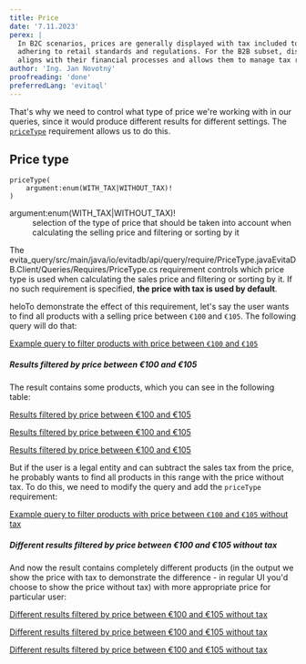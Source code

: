```yaml
---
title: Price
date: '7.11.2023'
perex: |
  In B2C scenarios, prices are generally displayed with tax included to give consumers the total purchase cost upfront, 
  adhering to retail standards and regulations. For the B2B subset, displaying prices without tax is critical as it 
  aligns with their financial processes and allows them to manage tax reclaim separately.
author: 'Ing. Jan Novotný'
proofreading: 'done'
preferredLang: 'evitaql'
---
```


That's why we need to control what type of price we're working with in our queries, since it would produce different 
results for different settings. The [`priceType`](../requirements/price.md#price-type) requirement allows us to do this.

## Price type

```evitaql-syntax
priceType(
    argument:enum(WITH_TAX|WITHOUT_TAX)!
)
```

<dl>
    <dt>argument:enum(WITH_TAX|WITHOUT_TAX)!</dt>
    <dd>
        selection of the type of price that should be taken into account when calculating the selling price and 
        filtering or sorting by it
    </dd>
</dl>


The <LanguageSpecific to="java,evitaql,rest,graphql"><SourceClass>evita_query/src/main/java/io/evitadb/api/query/require/PriceType.java</SourceClass></LanguageSpecific><LanguageSpecific to="csharp"><SourceClass>EvitaDB.Client/Queries/Requires/PriceType.cs</SourceClass></LanguageSpecific> requirement 
controls which price type is used when calculating the sales price and filtering or sorting by it. If no such 
requirement is specified, **the price with tax is used by default**.

heloTo demonstrate the effect of this requirement, let's say the user wants to find all products with a selling price 
between `€100` and `€105`. The following query will do that:

<SourceCodeTabs requires="evita_functional_tests/src/test/resources/META-INF/documentation/evitaql-init.java" langSpecificTabOnly>

[Example query to filter products with price between `€100` and `€105`](/documentation/user/en/query/requirements/examples/price/price-type.evitaql)

</SourceCodeTabs>

<Note type="info">

<NoteTitle toggles="true">

##### Results filtered by price between €100 and €105

</NoteTitle>

The result contains some products, which you can see in the following table:

<LanguageSpecific to="evitaql,java,csharp">

<MDInclude>[Results filtered by price between €100 and €105](/documentation/user/en/query/requirements/examples/price/price-type.evitaql.md)</MDInclude>

</LanguageSpecific>
<LanguageSpecific to="graphql">

<MDInclude sourceVariable="data.queryProduct.recordPage">[Results filtered by price between €100 and €105](/documentation/user/en/query/requirements/examples/price/price-type.graphql.json.md)</MDInclude>

</LanguageSpecific>
<LanguageSpecific to="rest">

<MDInclude sourceVariable="recordPage">[Results filtered by price between €100 and €105](/documentation/user/en/query/requirements/examples/price/price-type.rest.json.md)</MDInclude>

</LanguageSpecific>

</Note>

But if the user is a legal entity and can subtract the sales tax from the price, he probably wants to find all products
in this range with the price without tax. To do this, we need to modify the query and add the `priceType` requirement:

<SourceCodeTabs requires="evita_functional_tests/src/test/resources/META-INF/documentation/evitaql-init.java" langSpecificTabOnly>

[Example query to filter products with price between `€100` and `€105` without tax](/documentation/user/en/query/requirements/examples/price/price-type-without-tax.evitaql)

</SourceCodeTabs>

<Note type="info">

<NoteTitle toggles="true">

##### Different results filtered by price between €100 and €105 without tax

</NoteTitle>

And now the result contains completely different products (in the output we show the price with tax to demonstrate the 
difference - in regular UI you'd choose to show the price without tax) with more appropriate price for particular user:

<LanguageSpecific to="evitaql,java,csharp">

<MDInclude>[Different results filtered by price between €100 and €105 without tax](/documentation/user/en/query/requirements/examples/price/price-type-without-tax.evitaql.md)</MDInclude>

</LanguageSpecific>
<LanguageSpecific to="graphql">

<MDInclude sourceVariable="data.queryProduct.recordPage">[Different results filtered by price between €100 and €105 without tax](/documentation/user/en/query/requirements/examples/price/price-type-without-tax.graphql.json.md)</MDInclude>

</LanguageSpecific>
<LanguageSpecific to="rest">

<MDInclude sourceVariable="recordPage">[Different results filtered by price between €100 and €105 without tax](/documentation/user/en/query/requirements/examples/price/price-type-without-tax.rest.json.md)</MDInclude>

</LanguageSpecific>

</Note>
